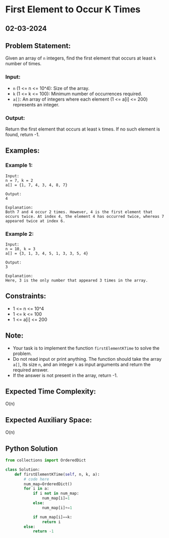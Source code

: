 # First Element to Occur K Times

## 02-03-2024

## Problem Statement:

Given an array of `n` integers, find the first element that occurs at least `k` number of times.

### Input:

- `n` (1 <= n <= 10^4): Size of the array.
- `k` (1 <= k <= 100): Minimum number of occurrences required.
- `a[]`: An array of integers where each element (1 <= a[i] <= 200) represents an integer.

### Output:

Return the first element that occurs at least `k` times. If no such element is found, return -1.

## Examples:

### Example 1:

```plaintext
Input:
n = 7, k = 2
a[] = {1, 7, 4, 3, 4, 8, 7}

Output:
4

Explanation:
Both 7 and 4 occur 2 times. However, 4 is the first element that occurs twice. At index 4, the element 4 has occurred twice, whereas 7 appeared twice at index 6.
```

### Example 2:

```plaintext
Input:
n = 10, k = 3
a[] = {3, 1, 3, 4, 5, 1, 3, 3, 5, 4}

Output:
3

Explanation:
Here, 3 is the only number that appeared 3 times in the array.
```

## Constraints:

- 1 <= n <= 10^4
- 1 <= k <= 100
- 1 <= a[i] <= 200

## Note:

- Your task is to implement the function `firstElementKTime` to solve the problem.
- Do not read input or print anything. The function should take the array `a[]`, its size `n`, and an integer `k` as input arguments and return the required answer.
- If the answer is not present in the array, return -1.

## Expected Time Complexity:

O(n)

## Expected Auxiliary Space:

O(n)

## Python Solution

```python
from collections import OrderedDict

class Solution:
    def firstElementKTime(self, n, k, a):
        # code here
        num_map=OrderedDict()
        for i in a:
            if i not in num_map:
                num_map[i]=1
            else:
                num_map[i]+=1

            if num_map[i]==k:
                return i
        else:
            return -1

```
